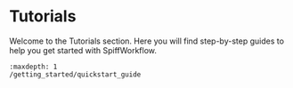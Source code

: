 # Tutorials

Welcome to the Tutorials section. Here you will find step-by-step guides to help you get started with SpiffWorkflow.

```{toctree}
:maxdepth: 1
/getting_started/quickstart_guide
```
